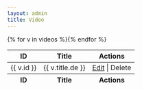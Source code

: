 ```yaml
---
layout: admin
title: Video
---
```

<table>
  <thead>
    <tr>
      <th>ID</th>
      <th>Title</th>
      <th>Actions</th>
    </tr>
  </thead>
  <tbody>
{% for v in videos %}<tr>
      <td>{{ v.id }}</td>
      <td>{{ v.title.de }}</td>
      <td>
        <a href="/admin/videos/edit/{{v.id}}/">Edit</a>&nbsp;|&nbsp;<a onclick="deleteVideo('{{v.id}}')">Delete</a>
      </td>
    </tr>{% endfor %}
  </tbody>
  <tfoot>
    <tr>
      <th>ID</th>
      <th>Title</th>
      <th>Actions</th>
    </tr>
  </tfoot>
</table>
<script>
  const deleteVideo = (id) => {
    fetch("http://localhost:3000/videos/delete?id=" + id);
    return null;
  };
</script>
